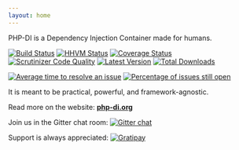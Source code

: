 ```yaml
---
layout: home
---
```


PHP-DI is a Dependency Injection Container made for humans.

[![Build Status](https://img.shields.io/travis/mnapoli/PHP-DI.svg?style=flat-square)](https://travis-ci.org/mnapoli/PHP-DI)
[![HHVM Status](https://img.shields.io/hhvm/mnapoli/PHP-DI.svg?style=flat-square)](http://hhvm.h4cc.de/package/mnapoli/php-di)
[![Coverage Status](https://img.shields.io/coveralls/mnapoli/PHP-DI/master.svg?style=flat-square)](https://coveralls.io/r/mnapoli/PHP-DI?branch=master)
[![Scrutinizer Code Quality](https://img.shields.io/scrutinizer/g/mnapoli/PHP-DI.svg?style=flat-square)](https://scrutinizer-ci.com/g/mnapoli/PHP-DI/?branch=master)
[![Latest Version](https://img.shields.io/github/release/mnapoli/PHP-DI.svg?style=flat-square)](https://packagist.org/packages/mnapoli/php-di)
[![Total Downloads](https://img.shields.io/packagist/dt/mnapoli/PHP-DI.svg?style=flat-square)](https://packagist.org/packages/mnapoli/php-di)

[![Average time to resolve an issue](http://isitmaintained.com/badge/resolution/mnapoli/PHP-DI.svg)](http://isitmaintained.com/project/mnapoli/PHP-DI "Average time to resolve an issue")
[![Percentage of issues still open](http://isitmaintained.com/badge/open/mnapoli/PHP-DI.svg)](http://isitmaintained.com/project/mnapoli/PHP-DI "Percentage of issues still open")

It is meant to be practical, powerful, and framework-agnostic.

Read more on the website: **[php-di.org](http://php-di.org)**

Join us in the Gitter chat room: [![Gitter chat](https://badges.gitter.im/mnapoli/PHP-DI.png)](https://gitter.im/mnapoli/PHP-DI)

Support is always appreciated: [![Gratipay](https://img.shields.io/gratipay/JSFiddle.svg)](https://gratipay.com/mnapoli/)
